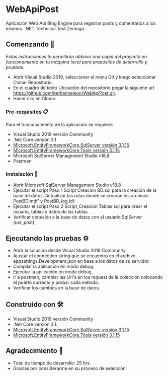 # WebApiPost

Aplicación Web Api Blog Engine para registrar posts y comentarios a los mismos.  .NET Technical Test Zemoga 

## Comenzando 🚀

_Estas instrucciones te permitirán obtener una copia del proyecto en funcionamiento en tu máquina local para propósitos de desarrollo y pruebas._

* Abrir Visual Studio 2019, seleccionar el menu Git y luego seleccionar Clonar Repositorio.
* En el cuadro de texto Ubicación del repositorio pegar la siguiene url https://github.com/bethanneleon/WebApiPost.git.
* Hacer clic en Clonar.


### Pre-requisitos 📋

Para el funcionamiento de la aplicación se requiere:
* Visual Studio 2019 versión Community
* .Net Core versión 3.1
* [Microsoft.EntityFrameworkCore.SqlServer versión 3.1.15](https://www.nuget.org/packages/Microsoft.EntityFrameworkCore.SqlServer/3.1.15)
* [Microsoft.EntityFrameworkCore.Tools versión 3.1.15](https://www.nuget.org/packages/Microsoft.EntityFrameworkCore.Tools/3.1.15)
* Microsoft SqlServer Management Studio v18.8
* Postman

### Instalación 🔧

* Abrir Microsoft SqlServer Management Studio v18.8
* Ejecutar el script Paso 1 Script Creacion BD.sql para la creación de la base de datos.  Actualizar las rutas donde se crearan los archivos PostBD.mdf' y PostBD_log.ldf.
* Ejecutar el script Paso 2 Script_Creacion Tablas.sql para crear el usuario, tablas y datos de las tablas.
* Verificar conexión a la base de datos con el usuario SqlServer (usr_post).

## Ejecutando las pruebas ⚙️

* Abrir la solución desde Visual Studio 2019 Community.
* Ajustar el connection string que se encuentra en el archivo appsettings.Development.json en base a los datos de su servidor.
* Compilar la aplicación en modo debug.
* Ejecutar la aplicación en modo debug.
* Ir a postman, cambiar las Url's en los request de la colección colocando el puerto correcto y probar cada método.
* Verificar los cambios en la base de datos.

## Construido con 🛠️

* Visual Studio 2019 versión Community
* .Net Core versión 3.1.
* [Microsoft.EntityFrameworkCore.SqlServer versión 3.1.15](https://www.nuget.org/packages/Microsoft.EntityFrameworkCore.SqlServer/3.1.15)
* [Microsoft.EntityFrameworkCore.Tools versión 3.1.15](https://www.nuget.org/packages/Microsoft.EntityFrameworkCore.Tools/3.1.15)

## Agradecimiento 🎁

* Total de tiempo de desarrollo: 25 hrs.
* Gracias por considerarme en su proceso de selección
